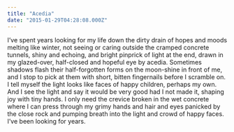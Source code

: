 ```yaml
---
title: "Acedia"
date: "2015-01-29T04:28:08.000Z"
---
```

I’ve spent years looking for my life down the dirty drain of hopes and moods melting like winter, not seeing or caring outside the cramped concrete tunnels, shiny and echoing, and bright pinprick of light at the end, drawn in my glazed-over, half-closed and hopeful eye by acedia. Sometimes shadows flash their half-forgotten forms on the moon-shine in front of me, and I stop to pick at them with short, bitten fingernails before I scramble on. I tell myself the light looks like faces of happy children, perhaps my own. And I see the light and say it would be very good had I not made it, shaping joy with tiny hands. I only need the crevice broken in the wet concrete where I can press through my grimy hands and hair and eyes panicked by the close rock and pumping breath into the light and crowd of happy faces. I’ve been looking for years.